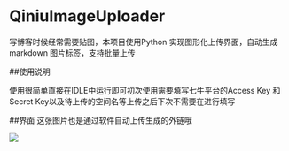 # QiniuImageUploader
写博客时候经常需要贴图，本项目使用Python 实现图形化上传界面，自动生成markdown 图片标签，支持批量上传


##使用说明

使用很简单直接在IDLE中运行即可初次使用需要填写七牛平台的Access Key 和Secret Key以及待上传的空间名等上传之后下次不需要在进行填写

##界面
这张图片也是通过软件自动上传生成的外链哦

![](http://lxctest.qiniudn.com/2016-10-26_12:33:07_QQ截图20161026123244.jpg?imageView2/0/w/600)

